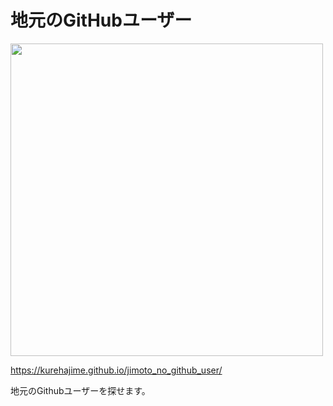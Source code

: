 # 地元のGitHubユーザー

<a href="https://kurehajime.github.io/jimoto_no_github_user/#/of/Kagoshima">
<img src="https://user-images.githubusercontent.com/4569916/191277728-68395b0b-8af8-448d-ad9d-b7e3f0387ee7.png" width="500px"  />
</a>

https://kurehajime.github.io/jimoto_no_github_user/

地元のGithubユーザーを探せます。
